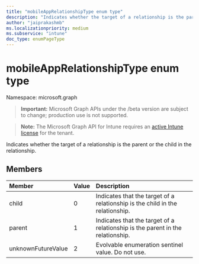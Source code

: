 ```yaml
---
title: "mobileAppRelationshipType enum type"
description: "Indicates whether the target of a relationship is the parent or the child in the relationship."
author: "jaiprakashmb"
ms.localizationpriority: medium
ms.subservice: "intune"
doc_type: enumPageType
---
```


# mobileAppRelationshipType enum type

Namespace: microsoft.graph

> **Important:** Microsoft Graph APIs under the /beta version are subject to change; production use is not supported.

> **Note:** The Microsoft Graph API for Intune requires an [active Intune license](https://go.microsoft.com/fwlink/?linkid=839381) for the tenant.

Indicates whether the target of a relationship is the parent or the child in the relationship.

## Members
|Member|Value|Description|
|:---|:---|:---|
|child|0|Indicates that the target of a relationship is the child in the relationship.|
|parent|1|Indicates that the target of a relationship is the parent in the relationship.|
|unknownFutureValue|2|Evolvable enumeration sentinel value. Do not use.|
